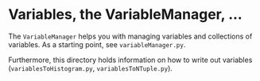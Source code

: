 # Variables, the VariableManager, ...

The ``VariableManager`` helps you with managing variables and collections of variables. 
As a starting point, see ``variableManager.py``.

Furthermore, this directory holds information on how to write out variables (``variablesToHistogram.py``, ``variablesToNTuple.py``).